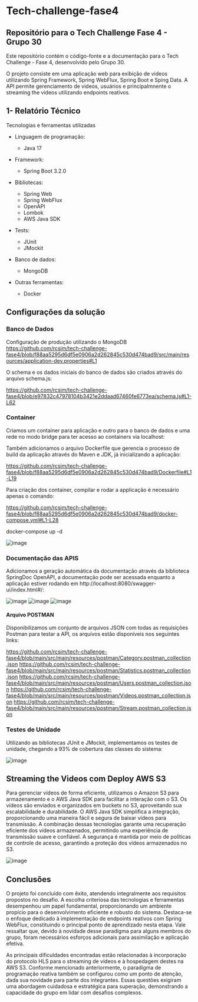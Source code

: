 # Tech-challenge-fase4
## Repositório para o Tech Challenge Fase 4 - Grupo 30
Este repositório contém o código-fonte e a documentação para o Tech Challenge - Fase 4, desenvolvido pelo Grupo 30.

O projeto consiste em uma aplicação web para exibição de videos utilizando Spring Framework, Spring WebFlux, Spring Boot e Sping Data. A API permite gerenciamento de videos, usuários e principalmnente o streaming the videos utilizando endpoints reativos.

## 1- Relatório Técnico
Tecnologias e ferramentas utilizadas

* Linguagem de programação: 

    * Java 17

* Framework:
    * Spring Boot 3.2.0

* Bibliotecas:
  * Spring Web
  * Spring WebFlux
  * OpenAPI
  * Lombok
  * AWS Java SDK
    
* Tests:
  * JUnit
  * JMockit
    
* Banco de dados:
  * MongoDB
    
* Outras ferramentas:
  * Docker 

## Configurações da solução

### Banco de Dados

Configuração de produção utilizando o MongoDB
https://github.com/rcsim/tech-challenge-fase4/blob/f88aa5295d6df5e0906a2d262845c530d474bad9/src/main/resources/application-dev.properties#L1

O schema e os dados iniciais do banco de dados são criados através do arquivo schema.js:

https://github.com/rcsim/tech-challenge-fase4/blob/e97832c47978104b3421e2ddaad67460fe6773ea/schema.js#L1-L62

### Container


Criamos um container para aplicação e outro para o banco de dados e uma rede no modo bridge para ter acesso ao containers via localhost:


Também adicionamos o arquivo Dockerfile que gerencia o processo de build da aplicação através do Maven e JDK, já inicializando a aplicação:

https://github.com/rcsim/tech-challenge-fase4/blob/f88aa5295d6df5e0906a2d262845c530d474bad9/Dockerfile#L1-L19

Para criação dos container, compilar e rodar a applicação é necessário apenas o comando:

https://github.com/rcsim/tech-challenge-fase4/blob/f88aa5295d6df5e0906a2d262845c530d474bad9/docker-compose.yml#L1-L28

docker-compose up -d


![image](https://github.com/rcsim/tech-challenge-fase4/assets/30301531/a8cae5b0-889f-4518-b627-364bf3790faa)


### Documentação das APIS 
Adicionamos a geração automática da documentação através da biblioteca SpringDoc OpenAPI, a documentação pode ser acessada enquanto a aplicação estiver rodando em http://localhost:8080/swagger-ui/index.html#/:

![image](https://github.com/rcsim/tech-challenge-fase4/assets/30301531/9eeee24f-7b89-4949-aba3-c7177383b982)
![image](https://github.com/rcsim/tech-challenge-fase4/assets/30301531/0692561d-6279-4dcb-8e37-d688634ca755)
![image](https://github.com/rcsim/tech-challenge-fase4/assets/30301531/b590f4c5-7c47-48bc-9a67-36c703985023)



#### Arquivo POSTMAN

Disponibilizamos um conjunto de arquivos JSON com todas as requisições Postman para testar a API, os arquivos estão disponíveis nos seguintes links:

https://github.com/rcsim/tech-challenge-fase4/blob/main/src/main/resources/postman/Category.postman_collection.json
https://github.com/rcsim/tech-challenge-fase4/blob/main/src/main/resources/postman/Statistics.postman_collection.json
https://github.com/rcsim/tech-challenge-fase4/blob/main/src/main/resources/postman/Users.postman_collection.json
https://github.com/rcsim/tech-challenge-fase4/blob/main/src/main/resources/postman/Videos.postman_collection.json
https://github.com/rcsim/tech-challenge-fase4/blob/main/src/main/resources/postman/Stream.postman_collection.json


### Testes de Unidade 
Utilizando as bibliotecas JUnit e JMockit, implementamos os testes de unidade, chegando a 93% de cobertura das classes do sistema:

![image](https://github.com/rcsim/tech-challenge-fase4/assets/30301531/fcc79848-91b5-4e5a-a17c-2eaacaca7966)

## Streaming the Videos com Deploy AWS S3
Para gerenciar vídeos de forma eficiente, utilizamos o Amazon S3 para armazenamento e o AWS Java SDK para facilitar a interação com o S3. Os vídeos são enviados e organizados em buckets no S3, aproveitando sua escalabilidade e durabilidade. O AWS Java SDK simplifica a integração, proporcionando uma maneira fácil e segura de baixar vídeos para transmissão. A combinação dessas tecnologias garante uma recuperação eficiente dos vídeos armazenados, permitindo uma experiência de transmissão suave e confiável. A segurança é mantida por meio de políticas de controle de acesso, garantindo a proteção dos vídeos armazenados no S3.

![image](https://github.com/rcsim/tech-challenge-fase4/blob/feature/recomendacao/assets/bucketS3.png)



## Conclusões 

O projeto foi concluído com êxito, atendendo integralmente aos requisitos propostos no desafio. A escolha criteriosa das tecnologias e ferramentas desempenhou um papel fundamental, proporcionando um ambiente propício para o desenvolvimento eficiente e robusto do sistema. Destaca-se o enfoque dedicado à implementação de endpoints reativos com Spring WebFlux, constituindo o principal ponto de aprendizado nesta etapa. Vale ressaltar que, devido à novidade desse paradigma para alguns membros do grupo, foram necessários esforços adicionais para assimilação e aplicação efetiva.

As principais dificuldades encontradas estão relacionadas à incorporação do protocolo HLS para o streaming de vídeos e à hospedagem destes na AWS S3. Conforme mencionado anteriormente, o paradigma de programação reativa também se configurou como um ponto de atenção, dada sua novidade para parte dos integrantes. Essas questões exigiram uma abordagem cuidadosa e estratégica para superação, demonstrando a capacidade do grupo em lidar com desafios complexos.


